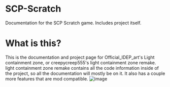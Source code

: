 # SCP-Scratch
Documentation for the SCP Scratch game. Includes project itself.

# What is this?
This is the documentation and project page for Official_IDEP_art's Light containment zone, or creepycreep555's light containment zone remake. light containment zone remake contains all the code information inside of the project, so all the documentation will mostly be on it. It also has a couple more features that are mod compatible.
![image](https://user-images.githubusercontent.com/91987199/218112362-3e76845d-509f-40dc-afa7-b813b2670024.png)
